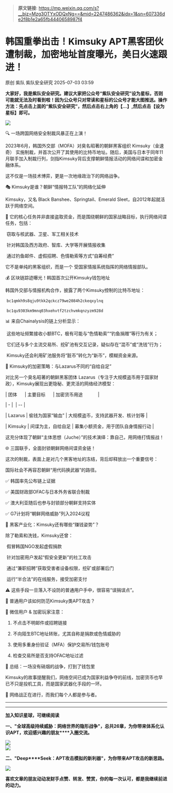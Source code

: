 > **原文链接**: https://mp.weixin.qq.com/s?__biz=Mzg3OTYxODQxNg==&mid=2247486362&idx=1&sn=607336de2f8b1e2a65fb4440658987f4

#  韩国重拳出击！Kimsuky APT黑客团伙遭制裁，加密地址首度曝光，美日火速跟进！  
原创 紫队  紫队安全研究   2025-07-03 03:59  
  
**大家好，我是紫队安全研究。建议大家把公众号“紫队安全研究”设为星标，否则可能就无法及时看到啦！因为公众号只对常读和星标的公众号才能大图推送。操作方法：先点击上面的“紫队安全研究”，然后点击右上角的【...】,然后点击【设为星标】即可。**  
  
![](https://mmbiz.qpic.cn/mmbiz_png/sUKKZDdVP8TFrUn9zMrDViav1f11NqDySy3Q4sqRcbUpkOfsYkGw5ibiaJ4njR4uG47gJCb2icTUMiaBq67HUQ8ZxQQ/640?wx_fmt=png&from=appmsg "")  
  
🔍 一场跨国网络安全制裁风暴正在上演！  
  
  
2023年6月，韩国外交部（MOFA）对臭名昭著的朝鲜黑客组织 Kimsuky（金速奇） 实施制裁，并首次公开了其使用的比特币地址。随后，美国与日本于同年11月联手加入制裁行列，剑指Kimsuky背后支撑朝鲜情报活动的网络间谍和加密金融体系。  
  
  
这不仅是一场技术博弈，更是一次地缘政治下的网络战争。  
  
  
  
  
🎭 Kimsuky是谁？朝鲜“情报特工队”的网络化延伸  
  
  
Kimsuky，又名 Black Banshee、Springtail、Emerald Sleet，自2012年起就活跃于网络空间。  
  
  
🧠 它的核心任务并非直接盗取资金，而是围绕朝鲜的国家战略目标，执行网络间谍任务，包括：  
  
  
 窃取与核武器、卫星、军工相关技术  
  
 针对韩国及西方政府、智库、大学等开展情报收集  
  
 通过钓鱼邮件、虚假招聘、色情勒索等方式“自筹经费”  
  
  
它不是单纯的黑客组织，而是一个 受国家情报系统指挥的网络情报部队。  
  
  
  
  
💰 区块链踪迹曝光！韩国首次公开Kimsuky钱包地址  
  
  
韩国外交部与情报机构合作，披露了两个Kimsuky控制的比特币地址：  
  
  
 `bc1qmkh9s8qju9tkk2qckcz79we2084h2ckeqxylnq`  
  
 `bc1qu9303km9mnq03hxehvtf2tzchvmkqnzyzm928d`  
  
  
📊 来自Chainalysis的链上分析显示：  
  
  
 这些地址频繁接收小额BTC，极有可能与“色情勒索”“钓鱼捐赠”等行为有关；  
  
 它们还与多个主流交易所、挖矿池有交互记录，疑似存在“混币”或“洗钱”行为；  
  
 Kimsuky还会利用矿池服务将“脏币”转化为“新币”，模糊资金来源。  
  
  
  
  
📡 Kimsuky的加密策略：与Lazarus不同的“自给自足”  
  
  
对比另一个臭名昭著的朝鲜黑客团体 Lazarus（专注于大规模盗币用于国家财政），Kimsuky展现出更隐秘、更灵活的网络经济模型：  
  
  
| 团体      | 主要目标      | 加密货币用途            |  
  
| - |  | -- |  
  
| Lazarus | 偷钱为国家“输血” | 大规模盗币，支持武器开发、核计划等 |  
  
| Kimsuky | 间谍为主，自给自足 | 募集小额资金，用于团队自身情报行动 |  
  
  
这充分体现了朝鲜“主体思想（Juche）”的技术演绎：靠自己，用网络打情报战！  
  
  
  
  
🌐 三国联手，全面封锁朝鲜网络间谍资金链！  
  
  
这次的制裁，表面上是对几个黑客地址的冻结，背后却释放出一个重要信号：  
  
  
国际社会不再容忍朝鲜“用代码换武器”的路径。  
  
  
✅ 韩国率先公布链上证据  
  
✅ 美国财政部OFAC与日本外务省联合制裁  
  
✅ 澳大利亚随后也参与封锁部分朝鲜支持实体  
  
✅ G7计划将“朝鲜网络威胁”列入2024议程  
  
  
  
  
🧬 黑客产业化：Kimsuky还有哪些“赚钱姿势”？  
  
  
除了勒索和洗钱，Kimsuky还曾：  
  
  
 假冒韩国NGO发起虚假捐款  
  
 针对加密用户发起“假安全更新”的社工攻击  
  
 通过“兼职招聘”获取受害者设备权限，挖矿或部署后门  
  
 运行“半合法”的在线服务，接受加密支付  
  
  
⚠️ 这些手段一旦落入不设防的普通用户手中，很容易“误捐误点”。  
  
  
  
  
🔐 普通用户该如何防范Kimsuky类APT攻击？  
  
  
📌 微信用户 & 加密玩家注意：  
  
  
1. 不点击不明邮件或招聘链接  
  
2. 不向陌生BTC地址转账，尤其自称是捐款或色情威胁的  
  
3. 使用多重身份验证（MFA）保护交易所/钱包账号  
  
4. 检查交易所是否支持OFAC地址过滤  
  
  
  
  
🧠 总结：一场没有硝烟的战争，打到了钱包里  
  
  
Kimsuky的故事提醒我们，网络空间已成为国家利益争夺的前线，加密货币也早已不只是投机工具，而是国家武器化手段的一环。  
  
  
📌 网络战正在进行，而我们每个人都是参与者。  
  
  
****  
****  
**加入知识星球，可继续阅读**  
  
**一、"全球高级持续威胁：网络世界的隐形战争"，总共26章，为你带来体系化认识APT，欢迎感兴趣的朋友****入圈交流。**  
  
![](https://mmbiz.qpic.cn/mmbiz_jpg/sUKKZDdVP8RRAic0GwkHmSw2QZes8kK1AfysU8oPBib56yJpTWxmMuHRQBk3DHtibEASDuO7FTia8jIpeYtMFicBy5A/640?wx_fmt=jpeg "")  
![](https://mmbiz.qpic.cn/mmbiz_png/sUKKZDdVP8Sm53HIUuI9RNR5Vpk1TWmpt3dw7icrMOJchapl0qTHsxVnXHyicBmV2kNlgpt3WLGLgdBJKrWiaUGicw/640?wx_fmt=png&from=appmsg "")  
  
**二、"Deep****Seek：APT攻击模拟的新利器"，为你带来APT攻击的新思路。**  
  
![](https://mmbiz.qpic.cn/mmbiz_png/sUKKZDdVP8SmEmOb6eVreW81Qh8DCAQvT2jLpI7JoYFWHibP6wCCI2AicqKAgbc4GzoAafviavpdxGjBqGrs1nlibQ/640?wx_fmt=png&from=appmsg "")  
  
  
**喜欢文章的朋友动动发财手点赞、转发、赞赏，你的每一次认可，都是我继续前进的动力。**  
  
  
  
  
